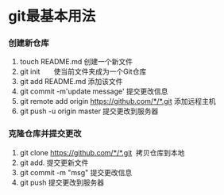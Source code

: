 # git最基本用法
### 创建新仓库
1. touch README.md 创建一个新文件
2. git init        使当前文件夹成为一个Git仓库
3. git add README.md 添加该文件
4. git commit -m'update message' 提交更改信息
5. git remote add origin https://github.com/*/*.git  添加远程主机
6.  git push -u origin master 提交更改到服务器
### 克隆仓库并提交更改
1. git clone https://github.com/*/*.git  拷贝仓库到本地
2. git add. 提交更新文件
3. git commit -m "msg" 提交更改信息
4. git push 提交更改到服务器
